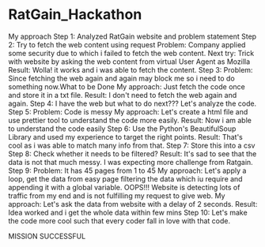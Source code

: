 # RatGain_Hackathon
My approach
Step 1: Analyzed RatGain website and problem statement
Step 2: Try to fetch the web content using request
      Problem: Company applied some security due to which i failed to fetch the web content.
      Next try: Trick with website by asking the web content from virtual User Agent as Mozilla
      Result: Wolla! it works and i was able to fetch the content.
Step 3: 
      Problem: Since fetching the web again and again may block me so i need to do something now.What to be Done
      My approach: Just fetch the code once and store it in a txt file.
      Result: I don't need to fetch the web again and again.
Step 4: I have the web but what to do next???
      Let's analyze the code.
Step 5: 
      Problem: Code is messy
      My approach: Let's create a html file and use prettier tool to understand the code more easily.
      Result: Now i am able to understand the code easily
Step 6: Use the Python's BeautifulSoup Library and used my experience to target the right points.
      Result: That's cool as i was able to match many info from that.
Step 7: Store this into a csv
Step 8: Check whether it needs to be filtered?
      Result: It's sad to see that the data is not that much messy. I was expecting more challenge from Ratgain.
Step 9: 
      Problem: It has 45 pages from 1 to 45 
      My approach: Let's apply a loop, get the data from easy page filtering the data which iu require and appending it with a global variable.
      OOPS!!! Website is detecting lots of traffic from my end and is not fulfilling my request to give web.
      My approach: Let's ask the data from website with a delay of 2 seconds.
      Result: Idea worked and i get the whole data within few mins
Step 10: Let's make the code more cool such that every coder fall in love with that code.

MISSION SUCCESSFUL
